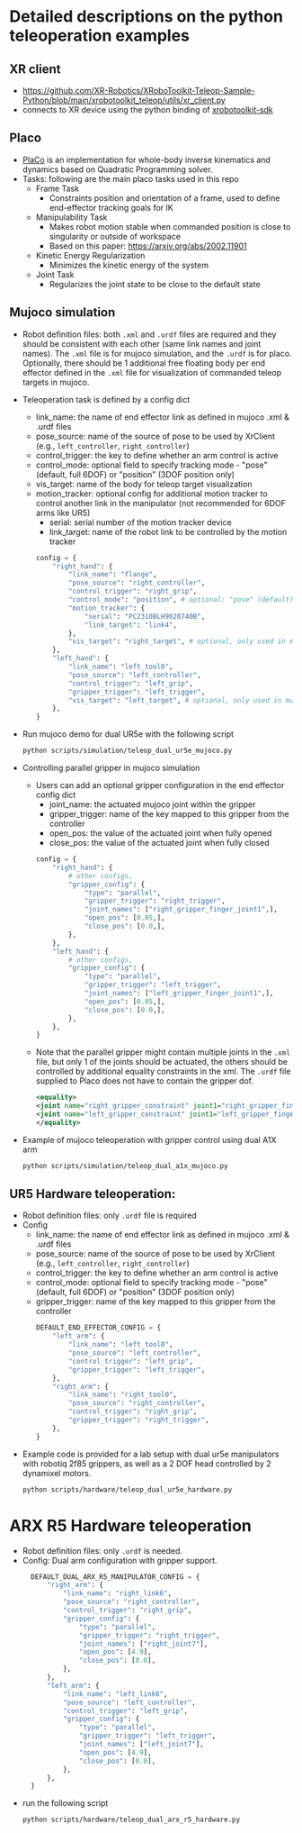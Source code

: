# Detailed descriptions on the python teleoperation examples

## XR client 
- https://github.com/XR-Robotics/XRoboToolkit-Teleop-Sample-Python/blob/main/xrobotoolkit_teleop/utils/xr_client.py
- connects to XR device using the python binding of [xrobotoolkit-sdk](https://github.com/XR-Robotics/XRoboToolkit-PC-Service-Pybind)

## Placo
- [PlaCo](https://placo.readthedocs.io/en/latest/) is an implementation for whole-body inverse kinematics and dynamics based on Quadratic Programming solver.
- Tasks: following are the main placo tasks used in this repo
  - Frame Task
    - Constraints position and orientation of a frame, used to define end-effector tracking goals for IK
  - Manipulability Task
    - Makes robot motion stable when commanded position is close to singularity or outside of workspace
    - Based on this paper: https://arxiv.org/abs/2002.11901
  - Kinetic Energy Regularization
    - Minimizes the kinetic energy of the system
  - Joint Task
    - Regularizes the joint state to be close to the default state

## Mujoco simulation
- Robot definition files: both `.xml` and `.urdf` files are required and they should be consistent with each other (same link names and joint names). The `.xml` file is for mujoco simulation, and the `.urdf` is for placo. Optionally, there should be 1 additional free floating body per end effector defined in the `.xml` file for visualization of commanded teleop targets in mujoco.
- Teleoperation task is defined by a config dict
  - link_name: the name of end effector link as defined in mujoco .xml & .urdf files
  - pose_source: name of the source of pose to be used by XrClient (e.g., `left_controller`, `right_controller`)
  - control_trigger: the key to define whether an arm control is active
  - control_mode: optional field to specify tracking mode - "pose" (default, full 6DOF) or "position" (3DOF position only)
  - vis_target: name of the body for teleop target visualization
  - motion_tracker: optional config for additional motion tracker to control another link in the manipulator (not recommended for 6DOF arms like UR5)
    - serial: serial number of the motion tracker device
    - link_target: name of the robot link to be controlled by the motion tracker
    ```python
    config = {
        "right_hand": {
            "link_name": "flange",
            "pose_source": "right_controller",
            "control_trigger": "right_grip",
            "control_mode": "position", # optional: "pose" (default) or "position"
            "motion_tracker": {
                "serial": "PC2310BLH9020740B",
                "link_target": "link4",
            },
            "vis_target": "right_target", # optional, only used in mujoco
        },
        "left_hand": {
            "link_name": "left_tool0",
            "pose_source": "left_controller",
            "control_trigger": "left_grip",
            "gripper_trigger": "left_trigger",
            "vis_target": "left_target", # optional, only used in mujoco
        },
    }
    ```

- Run mujoco demo for dual UR5e with the following script
    ```bash
    python scripts/simulation/teleop_dual_ur5e_mujoco.py
    ```

- Controlling parallel gripper in mujoco simulation
  - Users can add an optional gripper configuration in the end effector config dict
    - joint_name: the actuated mujoco joint within the gripper
    - gripper_trigger: name of the key mapped to this gripper from the controller
    - open_pos: the value of the actuated joint when fully opened
    - close_pos: the value of the actuated joint when fully closed
    ```python
    config = {
        "right_hand": {
            # other configs,
            "gripper_config": {
                "type": "parallel",
                "gripper_trigger": "right_trigger",
                "joint_names": ["right_gripper_finger_joint1",],
                "open_pos": [0.05,],
                "close_pos": [0.0,],
            },
        },
        "left_hand": {
            # other configs,
            "gripper_config": {
                "type": "parallel",
                "gripper_trigger": "left_trigger",
                "joint_names": ["left_gripper_finger_joint1",],
                "open_pos": [0.05,],
                "close_pos": [0.0,],
            },
        },
    }
    ```
  - Note that the parallel gripper might contain multiple joints in the `.xml` file, but only 1 of the joints should be actuated, the others should be controlled by additional equality constraints in the xml. The `.urdf` file supplied to Placo does not have to contain the gripper dof.
    ```xml
    <equality>
    <joint name="right_gripper_constraint" joint1="right_gripper_finger_joint1" joint2="right_gripper_finger_joint2" polycoef="0 -1 0 0 0" />
    <joint name="left_gripper_constraint" joint1="left_gripper_finger_joint1" joint2="left_gripper_finger_joint2" polycoef="0 -1 0 0 0" />
    </equality>
    ```
- Example of mujoco teleoperation with gripper control using dual A1X arm
    ```bash
    python scripts/simulation/teleop_dual_a1x_mujoco.py
    ```

## UR5 Hardware teleoperation:
- Robot definition files: only `.urdf` file is required
- Config
  - link_name: the name of end effector link as defined in mujoco .xml & .urdf files
  - pose_source: name of the source of pose to be used by XrClient (e.g., `left_controller`, `right_controller`)
  - control_trigger: the key to define whether an arm control is active
  - control_mode: optional field to specify tracking mode - "pose" (default, full 6DOF) or "position" (3DOF position only)
  - gripper_trigger: name of the key mapped to this gripper from the controller
    ```python  
    DEFAULT_END_EFFECTOR_CONFIG = {
        "left_arm": {
            "link_name": "left_tool0",
            "pose_source": "left_controller",
            "control_trigger": "left_grip",
            "gripper_trigger": "left_trigger",
        },
        "right_arm": {
            "link_name": "right_tool0",
            "pose_source": "right_controller",
            "control_trigger": "right_grip",
            "gripper_trigger": "right_trigger",
        },
    }
    ```
- Example code is provided for a lab setup with dual ur5e manipulators with robotiq 2f85 grippers, as well as a 2 DOF head controlled by 2 dynamixel motors.
    ```bash
    python scripts/hardware/teleop_dual_ur5e_hardware.py
    ```

# ARX R5 Hardware teleoperation
- Robot definition files: only `.urdf` is needed.
- Config: Dual arm configuration with gripper support.
  ```python
    DEFAULT_DUAL_ARX_R5_MANIPULATOR_CONFIG = {
        "right_arm": {
            "link_name": "right_link6",
            "pose_source": "right_controller",
            "control_trigger": "right_grip",
            "gripper_config": {
                "type": "parallel",
                "gripper_trigger": "right_trigger",
                "joint_names": ["right_joint7"],
                "open_pos": [4.9],
                "close_pos": [0.0],
            },
        },
        "left_arm": {
            "link_name": "left_link6",
            "pose_source": "left_controller",
            "control_trigger": "left_grip",
            "gripper_config": {
                "type": "parallel",
                "gripper_trigger": "left_trigger",
                "joint_names": ["left_joint7"],
                "open_pos": [4.9],
                "close_pos": [0.0],
            },
        },
    }
  ```
- run the following script
  ```bash
  python scripts/hardware/teleop_dual_arx_r5_hardware.py
  ```